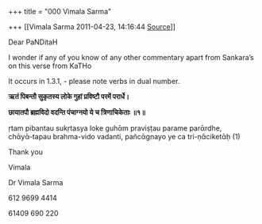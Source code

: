 +++
title = "000 Vimala Sarma"

+++
[[Vimala Sarma	2011-04-23, 14:16:44 [Source](https://groups.google.com/g/samskrita/c/8DOwK2GjMcM)]]



Dear PaNDitaH



I wonder if any of you know of any other commentary apart from Sankara’s on this verse from KaTHo

It occurs in 1.3.1, - please note verbs in dual number.



**ऋतं पिबन्तौ सुकृतस्य लोके गुहां प्रविष्टौ परमें परार्धे।**

**छायातपौ ब्रह्मविदो वदन्ति पंचाग्नयो ये च त्रिणाचिकेताः ॥१॥**





ṛtam pibantau sukṛtasya loke guhᾱm praviṣṭau parame parᾱrdhe,  
chᾱyᾱ-tapau brahma-vido vadanti, pañcᾱgnayo ye ca tri-ṇᾱciketᾱḥ (1)



Thank you

Vimala



Dr Vimala Sarma

612 9699 4414

61409 690 220



